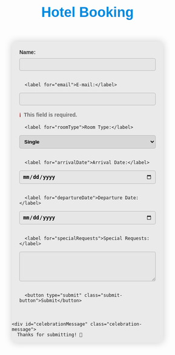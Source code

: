 <!DOCTYPE html>
<html lang="en">
<head>
<meta charset="UTF-8">
<meta name="viewport" content="width=device-width, initial-scale=1.0">
<title>Hotel Booking</title>
<style>
    .Change-Web-Element-Example {
      display: none;
    }
    body {
      font-family: 'Arial', sans-serif;
      margin: 0;
      padding: 0;
      display: flex;
      flex-direction: column;
      align-items: center;
      justify-content: center;
      height: 100vh;
      background: url('your-hotel-background-image.jpg') center/cover no-repeat; /* Add your background image URL */
      filter: brightness(90%); /* Apply a slight blue tint to the background */
    }
 
    header {
      text-align: center;
      margin-bottom: 10px;
    }
 
    h1 {
      font-size: 36px;
      margin: 0;
      font-weight: bold;
      color: #000; /* Bold black heading color for better visibility on the background */
      font-family: 'Arial Black', sans-serif; /* Bold font style for the heading */
    }
 
    h2 {
      font-size: 16px;
      margin: 0;
      color: #ddd; /* Light gray color for subheading */
    }
 
    .login-container {
      background-color: rgba(255, 255, 255, 0.8); /* Semi-transparent white background */
      border-radius: 8px;
      box-shadow: 0 0 20px rgba(0, 0, 0, 0.2); /* Box shadow for the form */
      overflow: hidden;
      width: 400px;
      transform: translateY(0);
      transition: transform 0.5s ease-in-out;
    }
 
    .login-container:hover {
      transform: translateY(-10px); /* Add a subtle upward lift on hover */
    }
 
    form {
      padding: 20px;
      transition: transform 0.5s ease-in-out;
    }
 
    form.active {
      transform: translateX(-100%);
    }
 
    label {
      display: block;
      margin-bottom: 8px;
      color: #333;
      font-weight: bold; /* Bold font for labels */
    }
 
    input, select, textarea {
      width: 100%;
      padding: 8px;
      margin-bottom: 16px;
      box-sizing: border-box;
      border: 1px solid #ccc;
      border-radius: 4px;
      transition: border-color 0.3s ease-in-out;
      font-weight: bold; /* Bold font for input elements */
    }
 
    input:focus, select:focus, textarea:focus {
      border-color: #3498db;
    }
 
    .required-info {
      display: flex;
      align-items: center;
      color: #777;
      margin-bottom: 16px;
      font-weight: bold; /* Bold font for the info text */
    }
 
    .info-icon {
      margin-right: 8px;
      color: #f00;
    }
 
    .submit-button {
      background-color: #3498db; /* Button color */
      color: #fff; /* Button text color */
      padding: 10px 20px;
      border: none;
      border-radius: 4px;
      cursor: pointer;
      transition: background-color 0.3s ease-in-out;
      margin-right: 10px; /* Add margin for spacing between buttons */
      font-weight: bold; /* Bold font for buttons */
    }
 
    .submit-button:hover {
      background-color: #2980b9; /* Button color on hover */
    }
 
    .celebration-message {
      display: none;
      text-align: center;
      margin: 30px;
      color: #4CAF50; /* Green color for celebration message */
      font-size: 24px;
      font-weight: bold;
    }
 
    .celebration-animation {
      animation: bounce 1s infinite; /* Add a bounce animation */
    }
 
    @keyframes bounce {
      0%, 20%, 50%, 80%, 100% {
        transform: translateY(0);
      }
      40% {
        transform: translateY(-20px);
      }
      60% {
        transform: translateY(-10px);
      }
    }
</style>
</head>
<body>
<header>
<h1 style="color: rgb(7, 152, 248); text-shadow: 1px 1px 1px rgba(255, 255, 255, 0.5);">Hotel Booking</h1>
</header>
 
  <div class="login-container">
<form id="hotelLoginForm">
<label for="name">Name:</label>
<input type="text" id="name" name="name" required>
 
      <label for="email">E-mail:</label>
<input type="email" id="email" name="email" required>
<div class="required-info">
<span class="info-icon">ℹ️</span>
        This field is required.
</div>
 
      <label for="roomType">Room Type:</label>
<select id="roomType" name="roomType" required>
<option value="single">Single</option>
<option value="double">Double</option>
<option value="suite">Suite</option>
</select>
 
      <label for="arrivalDate">Arrival Date:</label>
<input type="date" id="arrivalDate" name="arrivalDate" required>
 
      <label for="departureDate">Departure Date:</label>
<input type="date" id="departureDate" name="departureDate" required>
 
      <label for="specialRequests">Special Requests:</label>
<textarea id="specialRequests" name="specialRequests" rows="4"></textarea>
 
      <button type="submit" class="submit-button">Submit</button>
</form>
 
    <div id="celebrationMessage" class="celebration-message">
      Thanks for submitting! 🎉
</div>
</div>
 
  <script>
    const form = document.getElementById('hotelLoginForm');
    const celebrationMessage = document.getElementById('celebrationMessage');
 
    form.addEventListener('submit', function (e) {
      e.preventDefault();
      form.classList.add('active');
      showCelebrationMessage();
    });
 
    function showCelebrationMessage() {
      // Hide the form
      form.style.display = 'none';
 
      // Show the celebration message
      celebrationMessage.style.display = 'block';
      celebrationMessage.classList.add('celebration-animation');
    }
</script>
</body>
</html>
